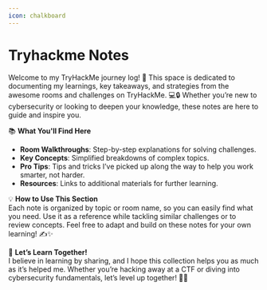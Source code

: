 ```yaml
---
icon: chalkboard
---
```


# Tryhackme Notes

Welcome to my TryHackMe journey log! 🚀 This space is dedicated to documenting my learnings, key takeaways, and strategies from the awesome rooms and challenges on TryHackMe. 💻🔒 Whether you’re new to cybersecurity or looking to deepen your knowledge, these notes are here to guide and inspire you.

📚 **What You'll Find Here**

* **Room Walkthroughs**: Step-by-step explanations for solving challenges.
* **Key Concepts**: Simplified breakdowns of complex topics.
* **Pro Tips**: Tips and tricks I’ve picked up along the way to help you work smarter, not harder.
* **Resources**: Links to additional materials for further learning.

💡 **How to Use This Section**\
Each note is organized by topic or room name, so you can easily find what you need. Use it as a reference while tackling similar challenges or to review concepts. Feel free to adapt and build on these notes for your own learning! ✍️✨

🌟 **Let’s Learn Together!**\
I believe in learning by sharing, and I hope this collection helps you as much as it’s helped me. Whether you’re hacking away at a CTF or diving into cybersecurity fundamentals, let’s level up together! 💪🔗
